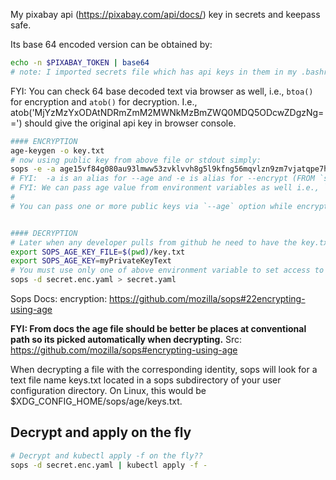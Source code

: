 My pixabay api (https://pixabay.com/api/docs/) key in secrets and keepass safe.

Its base 64 encoded version can be obtained by:

```bash
echo -n $PIXABAY_TOKEN | base64 
# note: I imported secrets file which has api keys in them in my .bashrc file.
```

FYI: You can check 64 base decoded text via browser as well, i.e., `btoa()` for encryption and `atob()` for decryption. I.e., atob('MjYzMzYxODAtNDRmZmM2MWNkMzBmZWQ0MDQ5ODcwZDgzNg==') should give the original api key in browser console.

```bash
#### ENCRYPTION
age-keygen -o key.txt
# now using public key from above file or stdout simply:
sops -e -a age15vf84g080au93lmww53zvklvvh8g5l9kfng56mqvlzn9zm7vjatqpe7hwe secret.yaml > secret.enc.yaml
# FYI:  -a is an alias for --age and -e is alias for --encrypt (FROM `sops -h`)
# FYI: We can pass age value from environment variables as well i.e., `export SOPS_AGE_RECIPIENTS=pubKey1[,pubKey2][,pubKey3]...`. Refer my `multiple-public-keys-encryption-for-teams` in `others` folder for more info.
#
# You can pass one or more public keys via `--age` option while encrypting, which are separated by commans.


#### DECRYPTION
# Later when any developer pulls from github he need to have the key.txt file to be able to regenerate secret.yaml file again, by:
export SOPS_AGE_KEY_FILE=$(pwd)/key.txt
export SOPS_AGE_KEY=myPrivateKeyText 
# You must use only one of above environment variable to set access to private key for sops.
sops -d secret.enc.yaml > secret.yaml
```

Sops Docs: encryption: https://github.com/mozilla/sops#22encrypting-using-age

**FYI: From docs the age file should be better be places at conventional path so its picked automatically when decrypting.**
Src: https://github.com/mozilla/sops#encrypting-using-age

When decrypting a file with the corresponding identity, sops will look for a text file name keys.txt located in a sops subdirectory of your user configuration directory. On Linux, this would be $XDG_CONFIG_HOME/sops/age/keys.txt.

## Decrypt and apply on the fly

```bash
# Decrypt and kubectl apply -f on the fly??
sops -d secret.enc.yaml | kubectl apply -f -
```
